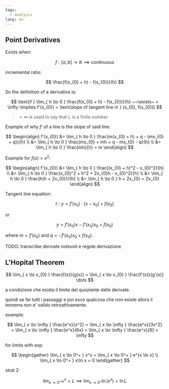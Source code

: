 ```yaml
---
tags:
  - analysis
lang: en
---
```


## Point Derivatives

Exists when:

$$
f: [a,b] \rightarrow \mathbb{R} \implies \text{continuous}
$$

incremental ratio:

$$
\frac{f(x_{0} + h) - f(x_{0})}{h}
$$

So the definition of a derivative is:

$$
\text{if } \lim_{ h \to 0 } \frac{f(x_{0} + h) - f(x_{0})}{h} ~~\exists~ < \infty \implies f'(x_{0}) = \text{slope of tangent line in } (x_{0}, f(x_{0}))
$$

> $< \infty$ is used to say that $L$ is a finite number

Example of why $f'$ of a line is the slope of said line:

$$
\begin{align}
f'(x_{0}) &= \lim_{ h \to 0 } \frac{m(x_{0} + h) + q - (mx_{0} + q)}{h} \\
&= \lim_{ h \to 0 } \frac{mx_{0} + mh + q - mx_{0} - q}{h} \\
&= \lim_{ h \to 0 }  \frac{mh}{h} = m
\end{align}
$$

Example for $f(x) = x^2$:

$$
\begin{align}
f'(x_{0}) &= \lim_{ h \to 0 } \frac{(x_{0} + h)^2 - x_{0}^2}{h} \\
&= \lim_{ h \to 0 } \frac{x_{0}^2 + h^2 + 2x_{0}h - x_{0}^2}{h} \\
&= \lim_{ h \to 0 } \frac{h(h + 2x_{0})}{h} \\
&= \lim_{ h \to 0 }  h + 2x_{0} = 2x_{0}
\end{align}
$$

Tangent line equation:

$$
t: y = f'(x_{0})\cdot(x - x_{0}) + f(x_{0})
$$

or

$$
y = f'(x_{0})x - f'(x_{0})x_{0} + f(x_{0})
$$

where $m=f'(x_{0})$ and $q=-f'(x_{0})x_{0}+f(x_{0})$.

TODO: transcribe derivate notevoli e regole derivazione

## L'Hopital Theorem

$$
\lim_{ x \to x_{0} } \frac{f(x)}{g(x)} = \lim_{ x \to x_{0} } \frac{f'(x)}{g'(x)} \dots
$$

a condizione che esista il limite del quoziente delle derivate.

quindi se fai tutti i passaggi e poi esce qualcosa che non esiste allora il teorema non e' valido retroattivamente.

example:

$$
\lim_{ x \to \infty } \frac{e^x}{x^2} = \lim_{ x \to \infty } \frac{e^x}{3x^2} = \lim_{ x \to \infty } \frac{e^x}{6x} = \lim_{ x \to \infty } \frac{e^x}{6} = \infty
$$

for limits with exp:

$$
\begin{gather}
\lim_{ x \to 0^+ } x^x = \lim_{ x \to 0^+ } e^{x \ln x} \\
\lim_{ x \to 0^+ } x\ln x = 0
\end{gather}
$$

strat 2:

$$
\lim_{ x \to 0^+ } \times^x = L \implies \lim_{ x \to 0^+ } \ln(x^x) = \ln L
$$
